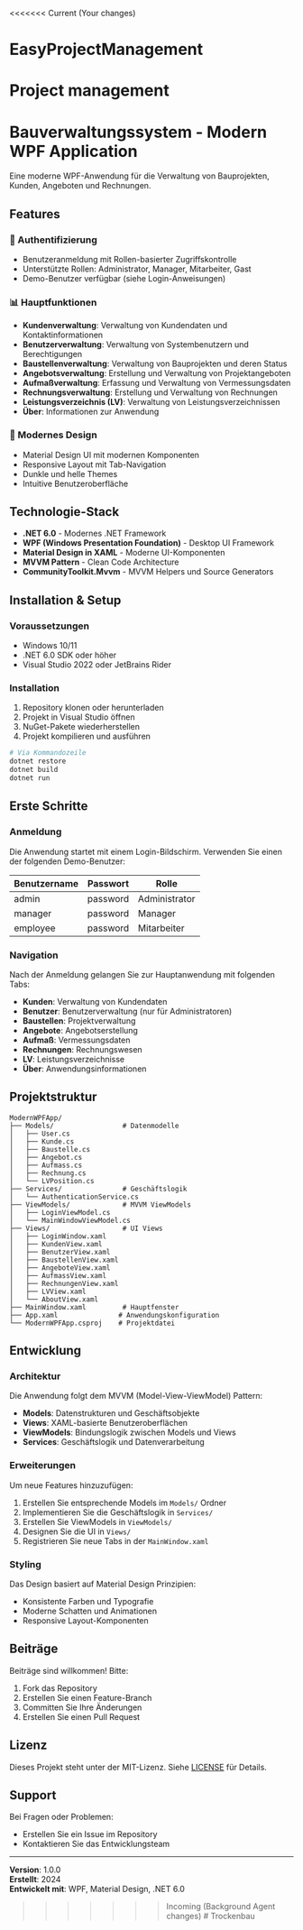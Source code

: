 <<<<<<< Current (Your changes)
# EasyProjectManagement
Project management
=======
# Bauverwaltungssystem - Modern WPF Application

Eine moderne WPF-Anwendung für die Verwaltung von Bauprojekten, Kunden, Angeboten und Rechnungen.

## Features

### 🔐 Authentifizierung
- Benutzeranmeldung mit Rollen-basierter Zugriffskontrolle
- Unterstützte Rollen: Administrator, Manager, Mitarbeiter, Gast
- Demo-Benutzer verfügbar (siehe Login-Anweisungen)

### 📊 Hauptfunktionen
- **Kundenverwaltung**: Verwaltung von Kundendaten und Kontaktinformationen
- **Benutzerverwaltung**: Verwaltung von Systembenutzern und Berechtigungen
- **Baustellenverwaltung**: Verwaltung von Bauprojekten und deren Status
- **Angebotsverwaltung**: Erstellung und Verwaltung von Projektangeboten
- **Aufmaßverwaltung**: Erfassung und Verwaltung von Vermessungsdaten
- **Rechnungsverwaltung**: Erstellung und Verwaltung von Rechnungen
- **Leistungsverzeichnis (LV)**: Verwaltung von Leistungsverzeichnissen
- **Über**: Informationen zur Anwendung

### 🎨 Modernes Design
- Material Design UI mit modernen Komponenten
- Responsive Layout mit Tab-Navigation
- Dunkle und helle Themes
- Intuitive Benutzeroberfläche

## Technologie-Stack

- **.NET 6.0** - Modernes .NET Framework
- **WPF (Windows Presentation Foundation)** - Desktop UI Framework
- **Material Design in XAML** - Moderne UI-Komponenten
- **MVVM Pattern** - Clean Code Architecture
- **CommunityToolkit.Mvvm** - MVVM Helpers und Source Generators

## Installation & Setup

### Voraussetzungen
- Windows 10/11
- .NET 6.0 SDK oder höher
- Visual Studio 2022 oder JetBrains Rider

### Installation
1. Repository klonen oder herunterladen
2. Projekt in Visual Studio öffnen
3. NuGet-Pakete wiederherstellen
4. Projekt kompilieren und ausführen

```bash
# Via Kommandozeile
dotnet restore
dotnet build
dotnet run
```

## Erste Schritte

### Anmeldung
Die Anwendung startet mit einem Login-Bildschirm. Verwenden Sie einen der folgenden Demo-Benutzer:

| Benutzername | Passwort | Rolle |
|--------------|----------|-------|
| admin        | password | Administrator |
| manager      | password | Manager |
| employee     | password | Mitarbeiter |

### Navigation
Nach der Anmeldung gelangen Sie zur Hauptanwendung mit folgenden Tabs:
- **Kunden**: Verwaltung von Kundendaten
- **Benutzer**: Benutzerverwaltung (nur für Administratoren)
- **Baustellen**: Projektverwaltung
- **Angebote**: Angebotserstellung
- **Aufmaß**: Vermessungsdaten
- **Rechnungen**: Rechnungswesen
- **LV**: Leistungsverzeichnisse
- **Über**: Anwendungsinformationen

## Projektstruktur

```
ModernWPFApp/
├── Models/                 # Datenmodelle
│   ├── User.cs
│   ├── Kunde.cs
│   ├── Baustelle.cs
│   ├── Angebot.cs
│   ├── Aufmass.cs
│   ├── Rechnung.cs
│   └── LVPosition.cs
├── Services/               # Geschäftslogik
│   └── AuthenticationService.cs
├── ViewModels/             # MVVM ViewModels
│   ├── LoginViewModel.cs
│   └── MainWindowViewModel.cs
├── Views/                  # UI Views
│   ├── LoginWindow.xaml
│   ├── KundenView.xaml
│   ├── BenutzerView.xaml
│   ├── BaustellenView.xaml
│   ├── AngeboteView.xaml
│   ├── AufmassView.xaml
│   ├── RechnungenView.xaml
│   ├── LVView.xaml
│   └── AboutView.xaml
├── MainWindow.xaml         # Hauptfenster
├── App.xaml               # Anwendungskonfiguration
└── ModernWPFApp.csproj    # Projektdatei
```

## Entwicklung

### Architektur
Die Anwendung folgt dem MVVM (Model-View-ViewModel) Pattern:
- **Models**: Datenstrukturen und Geschäftsobjekte
- **Views**: XAML-basierte Benutzeroberflächen
- **ViewModels**: Bindungslogik zwischen Models und Views
- **Services**: Geschäftslogik und Datenverarbeitung

### Erweiterungen
Um neue Features hinzuzufügen:
1. Erstellen Sie entsprechende Models im `Models/` Ordner
2. Implementieren Sie die Geschäftslogik in `Services/`
3. Erstellen Sie ViewModels in `ViewModels/`
4. Designen Sie die UI in `Views/`
5. Registrieren Sie neue Tabs in der `MainWindow.xaml`

### Styling
Das Design basiert auf Material Design Prinzipien:
- Konsistente Farben und Typografie
- Moderne Schatten und Animationen
- Responsive Layout-Komponenten

## Beiträge

Beiträge sind willkommen! Bitte:
1. Fork das Repository
2. Erstellen Sie einen Feature-Branch
3. Committen Sie Ihre Änderungen
4. Erstellen Sie einen Pull Request

## Lizenz

Dieses Projekt steht unter der MIT-Lizenz. Siehe [LICENSE](LICENSE) für Details.

## Support

Bei Fragen oder Problemen:
- Erstellen Sie ein Issue im Repository
- Kontaktieren Sie das Entwicklungsteam

---

**Version**: 1.0.0  
**Erstellt**: 2024  
**Entwickelt mit**: WPF, Material Design, .NET 6.0
>>>>>>> Incoming (Background Agent changes)
#   T r o c k e n b a u  
 